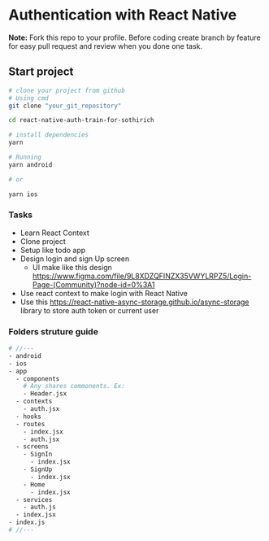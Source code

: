 # Authentication with React Native

**Note:** Fork this repo to your profile. Before coding create branch by feature for easy pull request and review when you done one task.

## Start project

```sh
# clone your project from github
# Using cmd
git clone "your_git_repository"

cd react-native-auth-train-for-sothirich

# install dependencies
yarn

# Running
yarn android

# or

yarn ios
```

### Tasks

- Learn React Context
- Clone project
- Setup like todo app
- Design login and sign Up screen
  - UI make like this design https://www.figma.com/file/9L8XDZQFINZX35VWYLRPZ5/Login-Page-(Community)?node-id=0%3A1
- Use react context to make login with React Native
- Use this https://react-native-async-storage.github.io/async-storage library to store auth token or current user

### Folders struture guide

```sh
# //---
- android
- ios
- app
  - components
    # Any shares commonents. Ex:
    - Header.jsx
  - contexts
    - auth.jsx
  - hooks
  - routes
    - index.jsx
    - auth.jsx
  - screens
    - SignIn
      - index.jsx
    - SignUp
      - index.jsx
    - Home
      - index.jsx
  - services
    - auth.js
  - index.jsx
- index.js
# //---
```
